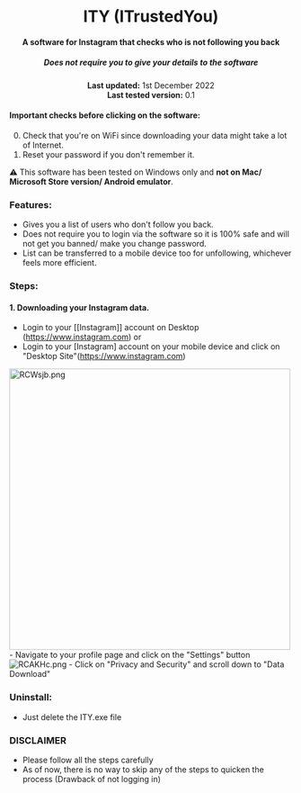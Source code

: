 <center>
    <h1 align="center">ITY (ITrustedYou)</h1>
    <h4 align="center">A software for <strong>Instagram</strong> that checks who is not following you back</h4>
    <h5 align="center">Does not require you to give your details to the software</h5>
    <p align="center">
        <strong>Last updated:</strong> 1st December 2022<br>
        <strong>Last tested version:</strong> 0.1
    </p> 
</center>

#### Important checks before clicking on the software:

0. Check that you're on WiFi since downloading your data might take a lot of Internet.
1. Reset your password if you don't remember it.

:warning: This software has been tested on Windows only and **not on Mac/ Microsoft Store version/ Android emulator**.

### Features:

- Gives you a list of users who don't follow you back.
- Does not require you to login via the software so it is 100% safe and will not get you banned/ make you change password.
- List can be transferred to a mobile device too for unfollowing, whichever feels more efficient.

### Steps:

#### 1. Downloading your Instagram data.
   - Login to your [[Instagram]] account on Desktop (https://www.instagram.com)
     or
   - Login to your [Instagram] account on your mobile device and click on "Desktop Site"(https://www.instagram.com)
   <img src="https://i1.lensdump.com/i/RCWsjb.png" alt="RCWsjb.png" border="0" width="500" />
   - Navigate to your profile page and click on the "Settings" button
   <img src="https://i3.lensdump.com/i/RCAKHc.png" alt="RCAKHc.png" border="0" />
   - Click on "Privacy and Security" and scroll down to "Data Download"
  
### Uninstall:

- Just delete the ITY.exe file

### DISCLAIMER

- Please follow all the steps carefully
- As of now, there is no way to skip any of the steps to quicken the process (Drawback of not logging in)
